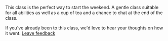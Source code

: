 This class is the perfect way to start the weekend. A gentle class suitable for all abilities as well as a cup of tea and a chance to chat at the end of the class.

If you've already been to this class, we'd love to hear your thoughts on how it went. [Leave feedback](http://goo.gl/forms/W1SZ0defxC)